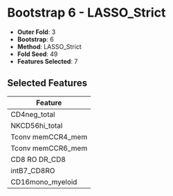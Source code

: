 # Bootstrap 6 - LASSO_Strict

- **Outer Fold**: 3
- **Bootstrap**: 6
- **Method**: LASSO_Strict
- **Fold Seed**: 49
- **Features Selected**: 7

## Selected Features

| Feature |
|---------|
| CD4neg_total |
| NKCD56hi_total |
| Tconv memCCR4_mem |
| Tconv memCCR6_mem |
| CD8 RO DR_CD8 |
| intB7_CD8RO |
| CD16mono_myeloid |
